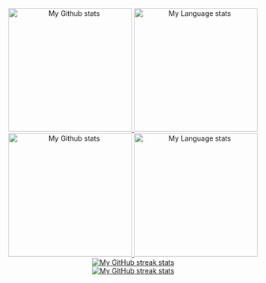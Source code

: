<!-- GRS (Light Mode) -->
<div align="center"> 
  <a href="https://github.com/chalmery#gh-light-mode-only">
    <img
      src="https://github-readme-stats-steel-omega.vercel.app/api?username=chalmery&show_icons=true&include_all_commits=true&hide_border=true&number_format=long&rank_icon=percentile&show=reviews,discussions_started,discussions_answered#gh-light-mode-only"
      alt="My Github stats"
      height="250"
    />
  </a>
  <a href="https://github.com/chalmery#gh-light-mode-only">
    <img
      src="https://github-readme-stats-steel-omega.vercel.app/api/top-langs/?username=chalmery&layout=compact&hide_border=true&langs_count=10#gh-light-mode-only"
      alt="My Language stats"
      height="250"
    />
  </a>
</div>

<!-- GRS (Dark Mode) -->
<div align="center"> 
  <a href="https://github.com/chalmery#gh-dark-mode-only">
    <img
      src="https://github-readme-stats-steel-omega.vercel.app/api?username=chalmery&show_icons=true&include_all_commits=true&icon_color=2d77dc&title_color=2d77dc&text_color=ffffff&bg_color=0d1117&hide_border=true&number_format=long&rank_icon=percentile&show=reviews,discussions_started,discussions_answered#gh-dark-mode-only"
      alt="My Github stats"
      height="250"
    />
  </a>
  <a href="https://github.com/chalmery#gh-dark-mode-only">
    <img
      src="https://github-readme-stats-steel-omega.vercel.app/api/top-langs/?username=chalmery&layout=compact&icon_color=2d77dc&title_color=2d77dc&text_color=ffffff&bg_color=0d1117&hide_border=true&langs_count=10#gh-dark-mode-only"
      alt="My Language stats"
      height="250"
    />
  </a>
</div>

<!-- Streal stats (Light mode) -->
<div align="center">
  <a href="https://github.com/chalmery#gh-light-mode-only">
    <img
       src="https://streak-stats.demolab.com/?user=chalmery&locale=en&type=svg&hide_border=true&fire=2d77dc&ring=2d77dc&currStreakLabel=000000"
       alt="My GitHub streak stats"
     />
  </a>
</div>


<!-- Streal stats (Dark mode) -->
<div align="center">
  <a href="https://github.com/chalmery#gh-dark-mode-only">
    <img
       src="https://streak-stats.demolab.com/?user=chalmery&background=0d1117&currStreakNum=ffffff&sideNums=ffffff&currStreakLabel=ffffff&sideLabels=ffffff&dates=ffffff&fire=2d77dc&ring=2d77dc&locale=en&type=svg&hide_border=true"
       alt="My GitHub streak stats"
     />
  </a>
</div>
